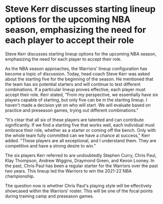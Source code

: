 #  Steve Kerr discusses starting lineup options for the upcoming NBA season, emphasizing the need for each player to accept their role 
  Steve Kerr discusses starting lineup options for the upcoming NBA season, emphasizing the need for each player to accept their role.

As the NBA season approaches, the Warriors' lineup configuration has become a topic of discussion. Today, head coach Steve Kerr was asked about the starting five for the beginning of the season. He mentioned that the team has six potential starters and will continue to test different combinations. If a particular lineup proves effective, each player must accept their role. Kerr stated, "From my perspective, we essentially have six players capable of starting, but only five can be in the starting lineup. I haven't made a decision yet on who will start. We will evaluate based on practice and preseason games, trying out different combinations."

"It's clear that all six of these players are talented and can contribute significantly. If we find a starting five that works well, each individual must embrace their role, whether as a starter or coming off the bench. Only with the whole team fully committed can we have a chance at success," Kerr added. "These players are all exceptional, and I understand them. They are competitive and have a strong desire to win."

The six players Kerr referred to are undoubtedly Stephen Curry, Chris Paul, Klay Thompson, Andrew Wiggins, Draymond Green, and Kevon Looney. In the past, Chris Paul has been a regular starter for the Warriors over the past two years. This lineup led the Warriors to win the 2021-22 NBA championship.

The question now is whether Chris Paul's playing style will be effectively showcased within the Warriors' roster. This will be one of the focal points during training camp and preseason games.